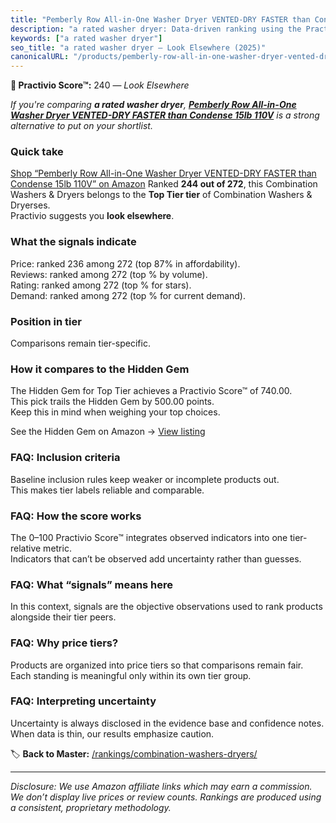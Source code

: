 ```yaml
---
title: "Pemberly Row All-in-One Washer Dryer VENTED-DRY FASTER than Condense 15lb 110V"
description: "a rated washer dryer: Data-driven ranking using the Practivio Score™. Positioned by quality, value, demand, findability, momentum."
keywords: ["a rated washer dryer"]
seo_title: "a rated washer dryer — Look Elsewhere (2025)"
canonicalURL: "/products/pemberly-row-all-in-one-washer-dryer-vented-dry-faster-than-condense-15lb-110v-B0F6YGVNGP/"
---
```


**🚫 Practivio Score™:** 240 — _Look Elsewhere_


*If you're comparing **a rated washer dryer**, **[Pemberly Row All-in-One Washer Dryer VENTED-DRY FASTER than Condense 15lb 110V](https://www.amazon.com/dp/B0F6YGVNGP?tag=practivio-20)** is a strong alternative to put on your shortlist.*
### Quick take
[Shop “Pemberly Row All-in-One Washer Dryer VENTED-DRY FASTER than Condense 15lb 110V” on Amazon](https://www.amazon.com/dp/B0F6YGVNGP?tag=practivio-20)
Ranked **244 out of 272**, this Combination Washers & Dryers belongs to the **Top Tier tier** of Combination Washers & Dryerses.  
Practivio suggests you **look elsewhere**.

### What the signals indicate
Price: ranked 236 among 272 (top 87% in affordability).  
Reviews: ranked  among 272 (top % by volume).  
Rating: ranked  among 272 (top % for stars).  
Demand: ranked  among 272 (top % for current demand).

### Position in tier
Comparisons remain tier-specific.

### How it compares to the Hidden Gem
The Hidden Gem for Top Tier achieves a Practivio Score™ of 740.00.  
This pick trails the Hidden Gem by 500.00 points.  
Keep this in mind when weighing your top choices.  

See the Hidden Gem on Amazon → [View listing](https://www.amazon.com/dp/B0C72WLSJ1?tag=practivio-20)

### FAQ: Inclusion criteria
Baseline inclusion rules keep weaker or incomplete products out.  
This makes tier labels reliable and comparable.

### FAQ: How the score works
The 0–100 Practivio Score™ integrates observed indicators into one tier-relative metric.  
Indicators that can’t be observed add uncertainty rather than guesses.

### FAQ: What “signals” means here
In this context, signals are the objective observations used to rank products alongside their tier peers.

### FAQ: Why price tiers?
Products are organized into price tiers so that comparisons remain fair.  
Each standing is meaningful only within its own tier group.

### FAQ: Interpreting uncertainty
Uncertainty is always disclosed in the evidence base and confidence notes.  
When data is thin, our results emphasize caution.


🏷️ **Back to Master:** [/rankings/combination-washers-dryers/](/rankings/combination-washers-dryers/)

---
_Disclosure: We use Amazon affiliate links which may earn a commission. We don’t display live prices or review counts. Rankings are produced using a consistent, proprietary methodology._
